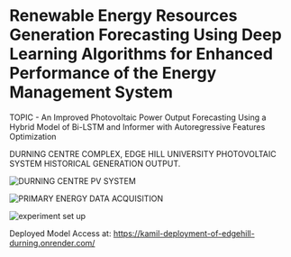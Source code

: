 # Renewable Energy Resources Generation Forecasting Using Deep Learning Algorithms for Enhanced Performance of the Energy Management System

TOPIC - An Improved Photovoltaic Power Output Forecasting Using a Hybrid Model of Bi-LSTM and Informer with Autoregressive Features Optimization

DURNING CENTRE COMPLEX, EDGE HILL UNIVERSITY PHOTOVOLTAIC SYSTEM HISTORICAL GENERATION OUTPUT.




![DURNING CENTRE PV SYSTEM](https://github.com/user-attachments/assets/c989c366-7e39-48ad-80de-69458a70d345)




![PRIMARY ENERGY DATA ACQUISITION](https://github.com/user-attachments/assets/efa138cb-e97c-4ba4-9c7e-62b2a42ebd3b)



![experiment set up](https://github.com/user-attachments/assets/cf63099d-8068-4290-afc6-2093bd418bf0)


Deployed Model Access at:
https://kamil-deployment-of-edgehill-durning.onrender.com/
